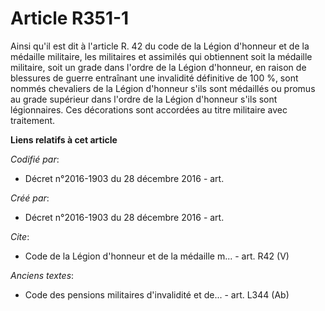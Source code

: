 # Article R351-1

Ainsi qu'il est dit à l'article R. 42 du code de la Légion d'honneur et de la médaille militaire, les militaires et assimilés
qui obtiennent soit la médaille militaire, soit un grade dans l'ordre de la Légion d'honneur, en raison de blessures de
guerre entraînant une invalidité définitive de 100 %, sont nommés chevaliers de la Légion d'honneur s'ils sont médaillés ou
promus au grade supérieur dans l'ordre de la Légion d'honneur s'ils sont légionnaires. Ces décorations sont accordées au
titre militaire avec traitement.

**Liens relatifs à cet article**

_Codifié par_:

  - Décret n°2016-1903 du 28 décembre 2016 - art.

_Créé par_:

  - Décret n°2016-1903 du 28 décembre 2016 - art.

_Cite_:

  - Code de la Légion d'honneur et de la médaille m... - art. R42 (V)

_Anciens textes_:

  - Code des pensions militaires d'invalidité et de... - art. L344 (Ab)
